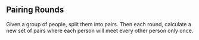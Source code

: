 ## Pairing Rounds

Given a group of people, split them into pairs. Then each round, calculate a new
set of pairs where each person will meet every other person only once.
